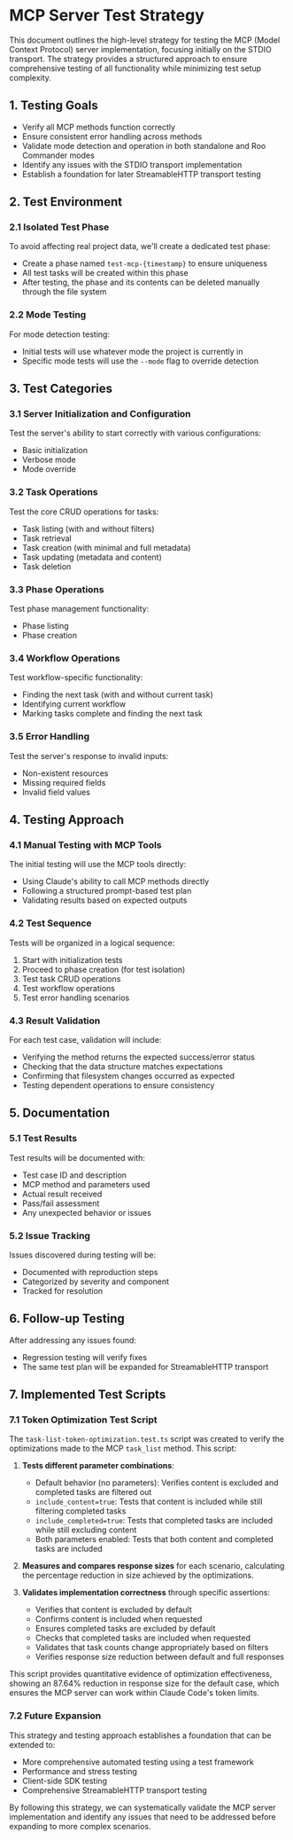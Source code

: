 # MCP Server Test Strategy

This document outlines the high-level strategy for testing the MCP (Model Context Protocol) server implementation, focusing initially on the STDIO transport. The strategy provides a structured approach to ensure comprehensive testing of all functionality while minimizing test setup complexity.

## 1. Testing Goals

- Verify all MCP methods function correctly
- Ensure consistent error handling across methods
- Validate mode detection and operation in both standalone and Roo Commander modes
- Identify any issues with the STDIO transport implementation
- Establish a foundation for later StreamableHTTP transport testing

## 2. Test Environment

### 2.1 Isolated Test Phase

To avoid affecting real project data, we'll create a dedicated test phase:

- Create a phase named `test-mcp-{timestamp}` to ensure uniqueness
- All test tasks will be created within this phase
- After testing, the phase and its contents can be deleted manually through the file system

### 2.2 Mode Testing

For mode detection testing:
- Initial tests will use whatever mode the project is currently in
- Specific mode tests will use the `--mode` flag to override detection

## 3. Test Categories

### 3.1 Server Initialization and Configuration

Test the server's ability to start correctly with various configurations:
- Basic initialization
- Verbose mode
- Mode override

### 3.2 Task Operations

Test the core CRUD operations for tasks:
- Task listing (with and without filters)
- Task retrieval
- Task creation (with minimal and full metadata)
- Task updating (metadata and content)
- Task deletion

### 3.3 Phase Operations

Test phase management functionality:
- Phase listing
- Phase creation

### 3.4 Workflow Operations

Test workflow-specific functionality:
- Finding the next task (with and without current task)
- Identifying current workflow
- Marking tasks complete and finding the next task

### 3.5 Error Handling

Test the server's response to invalid inputs:
- Non-existent resources
- Missing required fields
- Invalid field values

## 4. Testing Approach

### 4.1 Manual Testing with MCP Tools

The initial testing will use the MCP tools directly:
- Using Claude's ability to call MCP methods directly
- Following a structured prompt-based test plan
- Validating results based on expected outputs

### 4.2 Test Sequence

Tests will be organized in a logical sequence:
1. Start with initialization tests
2. Proceed to phase creation (for test isolation)
3. Test task CRUD operations
4. Test workflow operations
5. Test error handling scenarios

### 4.3 Result Validation

For each test case, validation will include:
- Verifying the method returns the expected success/error status
- Checking that the data structure matches expectations
- Confirming that filesystem changes occurred as expected
- Testing dependent operations to ensure consistency

## 5. Documentation

### 5.1 Test Results

Test results will be documented with:
- Test case ID and description
- MCP method and parameters used
- Actual result received
- Pass/fail assessment
- Any unexpected behavior or issues

### 5.2 Issue Tracking

Issues discovered during testing will be:
- Documented with reproduction steps
- Categorized by severity and component
- Tracked for resolution

## 6. Follow-up Testing

After addressing any issues found:
- Regression testing will verify fixes
- The same test plan will be expanded for StreamableHTTP transport

## 7. Implemented Test Scripts

### 7.1 Token Optimization Test Script

The `task-list-token-optimization.test.ts` script was created to verify the optimizations made to the MCP `task_list` method. This script:

1. **Tests different parameter combinations**:
   - Default behavior (no parameters): Verifies content is excluded and completed tasks are filtered out
   - `include_content=true`: Tests that content is included while still filtering completed tasks
   - `include_completed=true`: Tests that completed tasks are included while still excluding content
   - Both parameters enabled: Tests that both content and completed tasks are included

2. **Measures and compares response sizes** for each scenario, calculating the percentage reduction in size achieved by the optimizations.

3. **Validates implementation correctness** through specific assertions:
   - Verifies that content is excluded by default
   - Confirms content is included when requested
   - Ensures completed tasks are excluded by default
   - Checks that completed tasks are included when requested
   - Validates that task counts change appropriately based on filters
   - Verifies response size reduction between default and full responses

This script provides quantitative evidence of optimization effectiveness, showing an 87.64% reduction in response size for the default case, which ensures the MCP server can work within Claude Code's token limits.

### 7.2 Future Expansion

This strategy and testing approach establishes a foundation that can be extended to:
- More comprehensive automated testing using a test framework
- Performance and stress testing
- Client-side SDK testing
- Comprehensive StreamableHTTP transport testing

By following this strategy, we can systematically validate the MCP server implementation and identify any issues that need to be addressed before expanding to more complex scenarios.